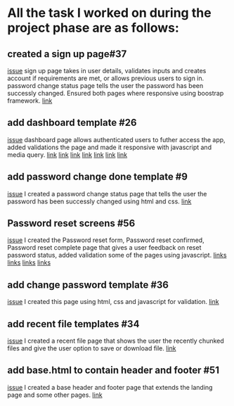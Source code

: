 # All the task I worked on during the project phase are as follows:

## created a sign up page#37
[issue](https://github.com/zuri-training/Chunk-File_Proj_team_49/issues/3#event-7091547455)
sign up page takes in user details, validates inputs and creates account if requirements are met, or allows previous users to sign in.
password change status page tells the user the password has been successly changed. Ensured both pages where responsive using boostrap framework.
[link](https://github.com/zuri-training/Chunk-File_Proj_team_49/blob/main/templates/accounts/register.html)

## add dashboard template #26
[issue](https://github.com/zuri-training/Chunk-File_Proj_team_49/issues/26#event-7150763227)
dashboard page allows authenticated users to futher access the app, added validations the page and made it responsive with javascript and media query.
[link](https://github.com/zuri-training/Chunk-File_Proj_team_49/blob/main/templates/chunkapp/dashboard.html)
[link](https://github.com/zuri-training/Chunk-File_Proj_team_49/blob/main/templates/chunkapp/dashboard1.html)
[link](https://github.com/zuri-training/Chunk-File_Proj_team_49/blob/main/templates/chunkapp/dashboard2.html)
[link](https://github.com/zuri-training/Chunk-File_Proj_team_49/blob/main/templates/chunkapp/dashboard3.html)
[link](https://github.com/zuri-training/Chunk-File_Proj_team_49/blob/main/templates/chunkapp/dashboard4.html)
[link](https://github.com/zuri-training/Chunk-File_Proj_team_49/blob/main/templates/chunkapp/dashboard5.html)
[link](https://github.com/zuri-training/Chunk-File_Proj_team_49/blob/main/templates/dashboard-base.html)

## add password change done template #9
[issue](https://github.com/zuri-training/Chunk-File_Proj_team_49/issues/9#event-7150763192)
I created a password change status page that tells the user the password has been successly changed using html and css.
[link](https://github.com/zuri-training/Chunk-File_Proj_team_49/blob/main/templates/accounts/password_change_done.html)

## Password reset screens #56
[issue](https://github.com/zuri-training/Chunk-File_Proj_team_49/issues/56#event-7149843284)
I created the Password reset form, Password reset confirmed, Password reset complete page that gives a user feedback on reset password status, added validation some of the pages using javascript.
[links](https://github.com/zuri-training/Chunk-File_Proj_team_49/blob/main/templates/accounts/password_reset_done.html)
[links](https://github.com/zuri-training/Chunk-File_Proj_team_49/blob/main/templates/accounts/password_reset_confirm.html)
[links](https://github.com/zuri-training/Chunk-File_Proj_team_49/blob/main/templates/accounts/password_reset_form.html)
[links]()

## add change password template #36
[issue](https://github.com/zuri-training/Chunk-File_Proj_team_49/issues/36#event-7149843130)
I created this page using html, css and javascript for validation.
[link](https://github.com/zuri-training/Chunk-File_Proj_team_49/blob/main/templates/accounts/password_change_form.html)

## add recent file templates #34
[issue](https://github.com/zuri-training/Chunk-File_Proj_team_49/issues/34#event-7149843095)
I created a recent file page that shows the user the recently chunked files and give the user option to save or download file.
[link](https://github.com/zuri-training/Chunk-File_Proj_team_49/blob/main/templates/chunkapp/recent.html)

## add base.html to contain header and footer #51
[issue](https://github.com/zuri-training/Chunk-File_Proj_team_49/issues/51#event-7149843242)
I created a base header and footer page that extends the landing page and some other pages.
[link](https://github.com/zuri-training/Chunk-File_Proj_team_49/blob/main/templates/base.html)
